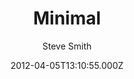---
layout: JamstackTheme
title: Minimal
github: https://github.com/orderedlist/minimal
demo: https://orderedlist.com/minimal/
author: Steve Smith
ssg: Jekyll
date: 2012-04-05T13:10:55.000Z
description: A Theme for GitHub Pages
stale: true
disabled: false
disabled_reason: ''
---
